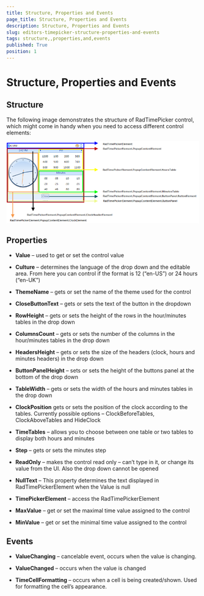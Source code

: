```yaml
---
title: Structure, Properties and Events
page_title: Structure, Properties and Events
description: Structure, Properties and Events
slug: editors-timepicker-structure-properties-and-events
tags: structure,,properties,and,events
published: True
position: 1
---
```


# Structure, Properties and Events



## Structure

The following image demonstrates the structure of RadTimePicker control, which might come
        	in handy when you need to access different control elements:
        

![editors-timepicker-structure-properties-and-events 001](images/editors-timepicker-structure-properties-and-events001.png)

## Properties

* __Value__ – used to get or set the control value

* __Culture__ – determines the language of the drop down and the editable area. From here you can control if the format is 12 (“en-US”) or 24 hours (“en-UK”)

* __ThemeName__ – gets or set the name of the theme used for the control

* __CloseButtonText__ – gets or sets the text of the button in the dropdown

* __RowHeight__ – gets or sets the height of the rows in the hour/minutes tables in the drop down

* __ColumnsCount__ – gets or sets the number of the columns in the hour/minutes tables in the drop down

* __HeadersHeight__ – gets or sets the size of the headers (clock, hours and minutes headers) in the drop down

* __ButtonPanelHeight__ – sets or sets the height of the buttons panel at the bottom of the drop down

* __TableWidth__ – gets or sets the width of the hours and minutes tables in the drop down

* __ClockPosition__ gets or sets the position of the clock according to the tables. Currently possible options – ClockBeforeTables, ClockAboveTables and HideClock

* __TimeTables__ – allows you to choose between one table or two tables to display both hours and minutes 

* __Step__ – gets or sets the minutes step

* __ReadOnly__ – makes the control read only – can’t type in it, or change its value from the UI. Also the drop down cannot be opened

* __NullText__ – This property determines the text displayed in RadTimePickerElement when the Value is null

* __TimePickerElement__ – access the RadTimePickerElement

* __MaxValue__ – get or set the maximal time value assigned to the control
        

* __MinValue__ – get or set the minimal time value assigned to the control
        

## Events

* __ValueChanging__ – cancelable event, occurs when the value is changing. 

* __ValueChanged__ – occurs when the value is changed

* __TimeCellFormatting__ – occurs when a cell is being created/shown. Used for formatting the cell’s appearance.
